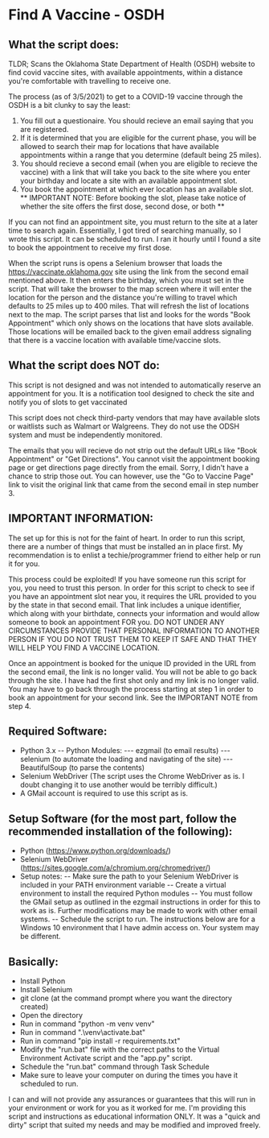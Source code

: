 # Find A Vaccine - OSDH

## What the script does:
TLDR; Scans the Oklahoma State Department of Health (OSDH) website to find covid vaccine sites, with available appointments, within a distance you're comfortable with travelling to receive one. 

The process (as of 3/5/2021) to get to a COVID-19 vaccine through the OSDH is a bit clunky to say the least:

1. You fill out a questionaire. You should recieve an email saying that you are registered.
2. If it is determined that you are eligible for the current phase, you will be allowed to search their map for locations that have available appointments within a range that you determine (default being 25 miles). 
3. You should recieve a second email (when you are eligible to recieve the vaccine) with a link that will take you back to the site where you enter your birthday and locate a site with an available appointment slot. 
4. You book the appointment at which ever location has an available slot. ** IMPORTANT NOTE: Before booking the slot, please take notice of whether the site offers the first dose, second dose, or both **

If you can not find an appointment site, you must return to the site at a later time to search again. Essentially, I got tired of searching manually, so I wrote this script. It can be scheduled to run. I ran it hourly until I found a site to book the appointment to receive my first dose. 

When the script runs is opens a Selenium browser that loads the https://vaccinate.oklahoma.gov site using the link from the second email mentioned above. It then enters the birthday, which you must set in the script. That will take the browser to the map screen where it will enter the location for the person and the distance you're willing to travel which defaults to 25 miles up to 400 miles. That will refresh the list of locations next to the map. The script parses that list and looks for the words "Book Appointment" which only shows on the locations that have slots available. Those locations will be emailed back to the given email address signaling that there is a vaccine location with available time/vaccine slots.

## What the script does NOT do:
This script is not designed and was not intended to automatically reserve an appointment for you. It is a notification tool designed to check the site and notify you of slots to get vaccinated

This script does not check third-party vendors that may have available slots or waitlists such as Walmart or Walgreens. They do not use the ODSH system and must be independently monitored.

The emails that you will recieve do not strip out the default URLs like "Book Appointment" or "Get Directions". You cannot visit the appointment booking page or get directions page directly from the email. Sorry, I didn't have a chance to strip those out. You can however, use the "Go to Vaccine Page" link to visit the original link that came from the second email in step number 3.

## IMPORTANT INFORMATION:
The set up for this is not for the faint of heart. In order to run this script, there are a number of things that must be installed an in place first. My recommendation is to enlist a techie/programmer friend to either help or run it for you. 

This process could be exploited! If you have someone run this script for you, you need to trust this person. In order for this script to check to see if you have an appointment slot near you, it requires the URL provided to you by the state in that second email. That link includes a unique identifier, which along with your birthdate, connects your information and would allow someone to book an appointment FOR you. DO NOT UNDER ANY CIRCUMSTANCES PROVIDE THAT PERSONAL INFORMATION TO ANOTHER PERSON IF YOU DO NOT TRUST THEM TO KEEP IT SAFE AND THAT THEY WILL HELP YOU FIND A VACCINE LOCATION.

Once an appointment is booked for the unique ID provided in the URL from the second email, the link is no longer valid. You will not be able to go back through the site. I have had the first shot only and my link is no longer valid. You may have to go back through the process starting at step 1 in order to book an appointment for your second link. See the IMPORTANT NOTE from step 4.

## Required Software:
- Python 3.x
-- Python Modules:
--- ezgmail (to email results)
--- selenium (to automate the loading and navigating of the site)
--- BeautifulSoup (to parse the contents)
- Selenium WebDriver (The script uses the Chrome WebDriver as is. I doubt changing it to use another would be terribly difficult.)
- A GMail account is required to use this script as is.

## Setup Software (for the most part, follow the recommended installation of the following):
- Python (https://www.python.org/downloads/)
- Selenium WebDriver (https://sites.google.com/a/chromium.org/chromedriver/)
- Setup notes:
-- Make sure the path to your Selenium WebDriver is included in your PATH environment variable
-- Create a virtual environment to install the required Python modules
-- You must follow the GMail setup as outlined in the ezgmail instructions in order for this to work as is. Further modifications may be made to work with other email systems.
-- Schedule the script to run. The instructions below are for a Windows 10 environment that I have admin access on. Your system may be different.

## Basically:
- Install Python
- Install Selenium
- git clone <repo> (at the command prompt where you want the directory created)
- Open the directory
- Run in command "python -m venv venv"
- Run in command ".\venv\activate.bat"
- Run in command "pip install -r requirements.txt"
- Modify the "run.bat" file with the correct paths to the Virtual Environment Activate script and the "app.py" script.
- Schedule the "run.bat" command through Task Schedule
- Make sure to leave your computer on during the times you have it scheduled to run.

I can and will not provide any assurances or guarantees that this will run in your environment or work for you as it worked for me. I'm providing this script and instructions as educational information ONLY. It was a "quick and dirty" script that suited my needs and may be modified and improved freely. 
